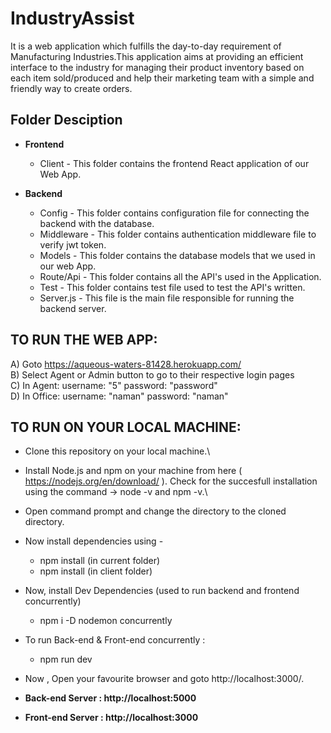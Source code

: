 # IndustryAssist
It is a web application which fulfills the day-to-day requirement of Manufacturing Industries.This application aims at providing an efficient interface to the industry for managing their product  inventory based on each item sold/produced and help their marketing team with a simple and friendly way to create orders.

## Folder Desciption
- **Frontend** 
  - Client - This folder contains the frontend React application of our Web App.

- **Backend**
  - Config - This folder contains configuration file for connecting the backend with the database.
  - Middleware - This folder contains authentication middleware file to verify jwt token.
  - Models - This folder contains the database models that we used in our web App.
  - Route/Api -  This folder contains all the API's used  in the Application.
  - Test - This folder contains test file used to test the API's written.
  - Server.js - This file is the main file responsible for running the backend server.
   


## TO RUN THE WEB APP:
A) Goto https://aqueous-waters-81428.herokuapp.com/ \
B) Select Agent or Admin button to go to their respective login pages\
C) In Agent: username: "5" password: "password"\
D) In Office: username: "naman" password: "naman"

## TO RUN ON YOUR LOCAL MACHINE:
- Clone this repository on your local machine.\
- Install Node.js and npm on your machine from here ( https://nodejs.org/en/download/ ). Check for the succesfull installation using the command -> node -v and npm -v.\
- Open command prompt and change the directory to the cloned directory.
- Now install dependencies using - 
  - npm install  (in current folder)
  - npm install  (in client folder)
- Now, install Dev Dependencies (used to run backend and frontend concurrently)
  - npm i -D nodemon concurrently
- To run Back-end & Front-end concurrently :
  - npm run dev
- Now , Open your favourite browser and goto http://localhost:3000/.

- **Back-end Server  : http://localhost:5000**

- **Front-end Server : http://localhost:3000**



